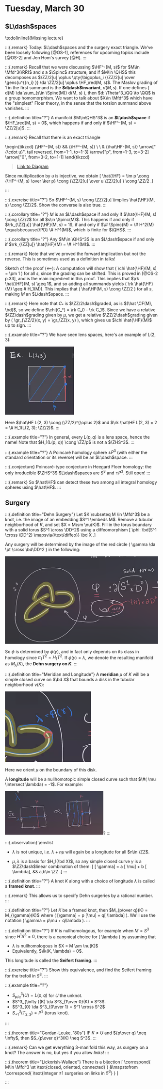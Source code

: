 # Tuesday, March 30

## $L\dash$spaces

\todo[inline]{Missing lecture}

:::{.remark}
Today: $L\dash$spaces and the surgery exact triangle.
We've been loosely following [@OS-1], references for upcoming topics include [@OS-2] and Jen Hom's survey [@H].
:::

:::{.remark}
Recall that we were discussing $\HF^-(M, s)$ for $M\in \Mfd^3(\RR)$ and $s$ a $\Spinc$ structure, and if $M\in \QHS$ this decomposes as $\ZZ/2[u] \oplus \qty{\bigoplus_i {\ZZ/2[u] \over \gens{u^{}n_i} }} \da \ZZ/2[u] \oplus \HF_\red(M, s)$.
The Maslov grading of $1$ in the first summand is the **$d\dash$invariant**, $d(M, s)$.
If one defines \( d(M) \da \sum_{s\in \Spinc(M)} d(M, s) \), then $d: \Theta^3_\QQ \to \QQ$ is a group homomorphism.
We want to talk about $X\in \Mfd^3$ which have the "simplest" Floer theory, in the sense that the torsion summand above vanishes.
:::

:::{.definition title="?"}
A manifold $M\in\QHS^3$ is an **$L\dash$space** if $\HF_\red(M, s) = 0$, which happens if and only if $\HF^-(M, s) = \ZZ/2[u]$.
:::

:::{.remark}
Recall that there is an exact triangle

\begin{tikzcd}
	{\HF^-(M, s)} && {\HF^-(M, s)} \\
	\\
	& {\hat\HF-(M, s)}
	\arrow["{\cdot u}", tail reversed, from=1-1, to=1-3]
	\arrow["p", from=1-3, to=3-2]
	\arrow["0", from=3-2, to=1-1]
\end{tikzcd}

> [Link to Diagram](https://q.uiver.app/?q=WzAsMyxbMCwwLCJcXEhGXi0oTSwgcykiXSxbMiwwLCJcXEhGXi0oTSwgcykiXSxbMSwyLCJcXGhhdFxcSEYtKE0sIHMpIl0sWzAsMSwiXFxjZG90IHUiLDAseyJzdHlsZSI6eyJ0YWlsIjp7Im5hbWUiOiJhcnJvd2hlYWQifX19XSxbMSwyLCJwIl0sWzIsMCwiMCJdXQ==)

Since multiplication by $u$ is injective, we obtain 
\[
\hat{\HF} = \im p \cong {\HF^-(M, s) \over \ker p} \cong {\ZZ/2[u] \over u \ZZ/2[u] } \cong \ZZ/2
.\]

:::

:::{.exercise title="?"}
So $\HF^-(M, s) \cong \ZZ/2[u] \implies \hat{\HF}(M, s) \cong \ZZ/2$.
Show the converse is also true.
:::

:::{.corollary title="?"}
$M$ is an $L\dash$space if and only if $\hat{\HF}(M, s) \cong \ZZ/2$ for all $s\in \Spinc(M)$.
This happens if and only if $\rk_{\ZZ[u]} \hat{\HF}(M, s) = 1$, if and only if $\# \Spinc(M) = \# H^2(M) \equalsbecause{\PD} \# H^1(M)$, which is finite for $\QHS$.
:::

:::{.corollary title="?"}
Any $M\in \QHS^3$ is an $L\dash$space if and only if $\rk_{\ZZ[u]} \hat{\HF}(M) = \# H^1(M)$.
:::

:::{.remark}
Note that we've proved the forward implication but not the reverse.
This is sometimes used as a definition in talks!

Sketch of the proof ($\impliedby$):
A computation will show that \( \chi \hat{\HF}(M, s) = \pm 1 \) for all $s$, since the grading can be shifted.
This is proved in [@OS-2 p.33], and is the main ingredient in this proof.
This implies that $\rk \hat{\HF}(M, s) \geq 1$, and so adding all summands yields \( \rk \hat{\HF}(M) \geq \# H_1(M)\).
This implies that \( \hat\HF(M, s) \cong \ZZ/2 \) for all $s$, making $M$ an $L\dash$space.
:::

:::{.remark}
Here note that $C_*$ is $\ZZ/2\dash$graded, as is $(\hat \CF(M), \bd)$, so we define $\chi(C_*) = \rk C_0 - \rk C_1$.
Since we have a relative $\ZZ\dash$grading given by $\mu$, we get a relative $\ZZ/2\dash$grading given by \( \gr_{\ZZ/2}(x, y) = \gr_\ZZ(x, y) \), which gives us $\chi \hat{\HF}(M)$ up to sign.
:::

:::{.example title="?"}
We have seen lens spaces, here's an example of $L(2, 3)$:

![image_2021-03-30-11-46-39](figures/image_2021-03-30-11-46-39.png)

Here $\hat\HF L(2, 3) \cong (\ZZ/2)^{\oplus 2}$ and $\rk \hat\HF L(2, 3) = 2 = \# H_1(L(2, 3); \ZZ/2)$.
:::

:::{.example title="?"}
In general, every $L(p, q)$ is a lens space, hence the name!
Note that $H_1(L(p, q)) \cong \ZZ/p$ is not a $\ZHS^3$.
:::

:::{.example title="?"}
A Poincaré homology sphere $\pm P^3$ (with either the standard orientation or its reverse) will be an $L\dash$space.
:::

:::{.conjecture}
Poincaré-type conjecture in Heegard Floer homology:
the only irreducible $\ZHS^3$ $L\dash$spaces are $S^3$ and $\pm P^3$.
Still open!
:::

:::{.remark}
So $\hat\HF$ can detect these two among all integral homology spheres using $\hat\HF$.
:::

## Surgery

:::{.definition title="Dehn Surgery"}
Let $K \subseteq M \in \Mfd^3$ be a knot, i.e. the image of an embedding $S^1 \embeds M$.
Remove a tubular neighborhood of $K$, and set $X = M\sm \nu(K)$.
Fill in the torus boundary with a solid torus $S^1 \cross \DD^2$ using a diffeomorphism
\[
\phi: \bd(S^1 \cross \DD^2) \mapsvia{\text{diffeo}} \bd X
.\]

Any surgery will be determined by the image of the red circle \( \gamma \da \pt \cross \bd\DD^2 \) in the following:

![image_2021-03-30-12-01-24](figures/image_2021-03-30-12-01-24.png)

So $\phi$ is determined by $\phi( \gamma)$, and in fact only depends on its class in homology since $\pi_1T^2 = H_1T^2$.
If $\phi ( \gamma) = \lambda$, we denote the resulting manifold as $M_{\lambda}(K)$, the **Dehn surgery on $K$**.
:::

:::{.definition title="Meridian and Longitude"}
A **meridian** $\mu$ of $K$ will be a simple closed curve on $\bd X$ that bounds a disk in the tubular neighborhood $\nu(K)$:

![image_2021-03-30-12-05-02](figures/image_2021-03-30-12-05-02.png)

Here we orient $\mu$ on the boundary of this disk.

A **longitude** will be a nullhomotopic simple closed curve such that $\#( \mu \intersect \lambda) = -1$.
For example:

![image_2021-03-30-12-07-30](figures/image_2021-03-30-12-07-30.png)?
:::

:::{.observation}
\envlist

- $\lambda$ is not unique, i.e. $\lambda + n\mu$ will again be a longitude for all $n\in \ZZ$.

- $\mu, \lambda$ is a basis for $H_1(\bd X)$, so any simple closed curve $\gamma$ is a $\ZZ\dash$linear combination of them: 
\[
[ \gamma] = a [ \mu] + b [ \lambda], && a,b\in \ZZ
.\]
:::

:::{.definition title="?"}
A knot $K$ along with a choice of longitude $\lambda$ is called a **framed knot**.
:::

:::{.remark}
This allows us to specify Dehn surgeries by a rational number.
:::

:::{.definition title="?"}
Let $K$ be a framed knot, then $M_{p\over q}(K) = M_{\gamma}(K)$ where \( [\gamma] = p [\mu] + q[ \lambda] \).
We'll use the notation \( \gamma = p\mu + q\lambda \).
:::

:::{.definition title="?"}
If $K$ is nullhomologous, for example when $M = S^3$ since $H^1S^3 = 0$, there is a canonical choice for \( \lambda \) by assuming that

- $\lambda$ is nullhomologous in $X = M \sm \nu(K)$
- Equivalently, $\lk(K, \lambda) = 0$.

This longitude is called the **Seifert framing**.
:::

:::{.exercise title="?"}
Show this equivalence,
and find the Seifert framing for the trefoil in $S^3$.
:::

:::{.example title="?"}

- $S^3_{p/q}(U) = L(p, q)$ for $U$ the unknot.
- $S^3_{\infty }(K) \da S^3_{1\over 0}(K) = S^3$.
- $S^3_{0} \da S^3_{0\over 1} = S^1 \cross S^2$
- $S^3_{+1}(T_{2, 3}) = P^3$ (torus knot).

:::

:::{.theorem title="Gordan-Leuke, '80s"}
IF $K\neq U$ and ${p\over q} \neq \infty$, then $S_{p\over q}^3(K) \neq S^3$.
:::

:::{.remark}
Can we get everything 3-manifold this way, as surgery on a knot?
The answer is no, but yes if you allow *links*!
:::

:::{.theorem title="Lickorish-Wallace"}
There is a bijection
\[
\correspond{
M\in \Mfd^3 \st \text{closed, oriented, connected}
}
&\mapstofrom
\correspond{
\text{Integer $\pm 1$ surgeries on links in $S^3$}
}
\]

:::

